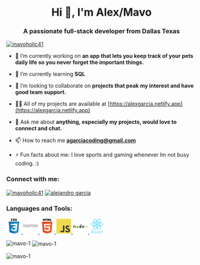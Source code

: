 <h1 align="center">Hi 👋, I'm Alex/Mavo</h1>
<h3 align="center">A passionate full-stack developer from Dallas Texas</h3>

<p align="left"> <a href="https://twitter.com/mavoholic41" target="blank"><img src="https://img.shields.io/twitter/follow/mavoholic41?logo=twitter&style=for-the-badge" alt="mavoholic41" /></a> </p>

- 🔭 I’m currently working on **an app that lets you keep track of your pets daily life so you never forget the important things.**

- 🌱 I’m currently learning **SQL**

- 👯 I’m looking to collaborate on **projects that peak my interest and have good team support.**

- 👨‍💻 All of my projects are available at [https://alexgarcia.netlify.app](https://alexgarcia.netlify.app)

- 💬 Ask me about **anything, especially my projects, would love to connect and chat.**

- 📫 How to reach me **agarciacoding@gmail.com**

- ⚡ Fun facts about me: I love sports and gaming whenever Im not busy coding. :) 

<h3 align="left">Connect with me:</h3>
<p align="left">
<a href="https://twitter.com/mavoholic41" target="blank"><img align="center" src="https://raw.githubusercontent.com/rahuldkjain/github-profile-readme-generator/master/src/images/icons/Social/twitter.svg" alt="mavoholic41" height="30" width="40" /></a>
<a href="https://linkedin.com/in/alejandro garcia" target="blank"><img align="center" src="https://raw.githubusercontent.com/rahuldkjain/github-profile-readme-generator/master/src/images/icons/Social/linked-in-alt.svg" alt="alejandro garcia" height="30" width="40" /></a>
</p>

<h3 align="left">Languages and Tools:</h3>
<p align="left"> <a href="https://www.w3schools.com/css/" target="_blank" rel="noreferrer"> <img src="https://raw.githubusercontent.com/devicons/devicon/master/icons/css3/css3-original-wordmark.svg" alt="css3" width="40" height="40"/> </a> <a href="https://expressjs.com" target="_blank" rel="noreferrer"> <img src="https://raw.githubusercontent.com/devicons/devicon/master/icons/express/express-original-wordmark.svg" alt="express" width="40" height="40"/> </a> <a href="https://www.w3.org/html/" target="_blank" rel="noreferrer"> <img src="https://raw.githubusercontent.com/devicons/devicon/master/icons/html5/html5-original-wordmark.svg" alt="html5" width="40" height="40"/> </a> <a href="https://developer.mozilla.org/en-US/docs/Web/JavaScript" target="_blank" rel="noreferrer"> <img src="https://raw.githubusercontent.com/devicons/devicon/master/icons/javascript/javascript-original.svg" alt="javascript" width="40" height="40"/> </a> <a href="https://nodejs.org" target="_blank" rel="noreferrer"> <img src="https://raw.githubusercontent.com/devicons/devicon/master/icons/nodejs/nodejs-original-wordmark.svg" alt="nodejs" width="40" height="40"/> </a> <a href="https://reactjs.org/" target="_blank" rel="noreferrer"> <img src="https://raw.githubusercontent.com/devicons/devicon/master/icons/react/react-original-wordmark.svg" alt="react" width="40" height="40"/> </a> </p>

<p><img align="left" src="https://github-readme-stats.vercel.app/api/top-langs?username=mavo-1&show_icons=true&locale=en&layout=compact" alt="mavo-1" /></p>

<p>&nbsp;<img align="center" src="https://github-readme-stats.vercel.app/api?username=mavo-1&show_icons=true&locale=en" alt="mavo-1" /></p>

<p><img align="center" src="https://github-readme-streak-stats.herokuapp.com/?user=mavo-1&" alt="mavo-1" /></p>
